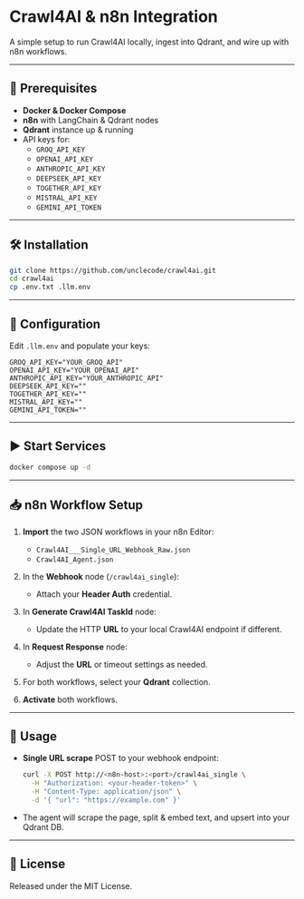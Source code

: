 # Crawl4AI & n8n Integration

A simple setup to run Crawl4AI locally, ingest into Qdrant, and wire up with n8n workflows.

---

## 🚀 Prerequisites

- **Docker & Docker Compose**  
- **n8n** with LangChain & Qdrant nodes  
- **Qdrant** instance up & running  
- API keys for:
  - `GROQ_API_KEY`
  - `OPENAI_API_KEY`
  - `ANTHROPIC_API_KEY`
  - `DEEPSEEK_API_KEY`
  - `TOGETHER_API_KEY`
  - `MISTRAL_API_KEY`
  - `GEMINI_API_TOKEN`

---

## 🛠️ Installation

```bash
git clone https://github.com/unclecode/crawl4ai.git
cd crawl4ai
cp .env.txt .llm.env
````

---

## 🔧 Configuration

Edit `.llm.env` and populate your keys:

```dotenv
GROQ_API_KEY="YOUR_GROQ_API"
OPENAI_API_KEY="YOUR_OPENAI_API"
ANTHROPIC_API_KEY="YOUR_ANTHROPIC_API"
DEEPSEEK_API_KEY=""
TOGETHER_API_KEY=""
MISTRAL_API_KEY=""
GEMINI_API_TOKEN=""
```

---

## ▶️ Start Services

```bash
docker compose up -d
```

---

## 📥 n8n Workflow Setup

1. **Import** the two JSON workflows in your n8n Editor:

   * `Crawl4AI___Single_URL_Webhook_Raw.json`
   * `Crawl4AI_Agent.json`
2. In the **Webhook** node (`/crawl4ai_single`):

   * Attach your **Header Auth** credential.
3. In **Generate Crawl4AI TaskId** node:

   * Update the HTTP **URL** to your local Crawl4AI endpoint if different.
4. In **Request Response** node:

   * Adjust the **URL** or timeout settings as needed.
5. For both workflows, select your **Qdrant** collection.
6. **Activate** both workflows.

---

## 🎯 Usage

* **Single URL scrape**
  POST to your webhook endpoint:

  ```bash
  curl -X POST http://<n8n-host>:<port>/crawl4ai_single \
    -H "Authorization: <your-header-token>" \
    -H "Content-Type: application/json" \
    -d '{ "url": "https://example.com" }'
  ```
* The agent will scrape the page, split & embed text, and upsert into your Qdrant DB.

---

## 📄 License

Released under the MIT License.
